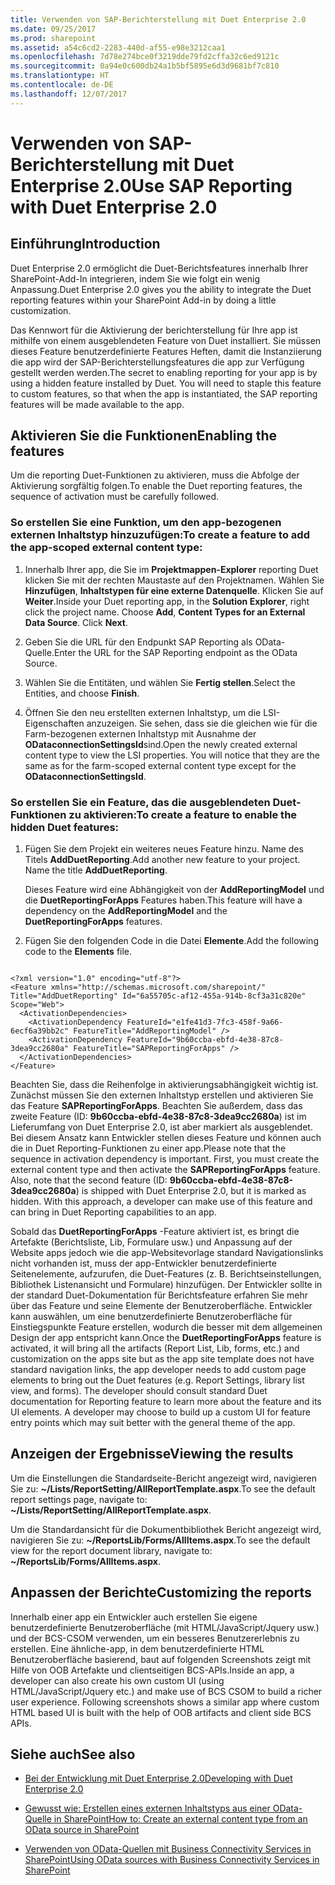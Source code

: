 ```yaml
---
title: Verwenden von SAP-Berichterstellung mit Duet Enterprise 2.0
ms.date: 09/25/2017
ms.prod: sharepoint
ms.assetid: a54c6cd2-2283-440d-af55-e98e3212caa1
ms.openlocfilehash: 7d78e274bce0f3219dde79fd2cffa32c6ed9121c
ms.sourcegitcommit: 0a94e0c600db24a1b5bf5895e6d3d9681bf7c810
ms.translationtype: HT
ms.contentlocale: de-DE
ms.lasthandoff: 12/07/2017
---
```

# <a name="use-sap-reporting-with-duet-enterprise-20"></a><span data-ttu-id="f8050-102">Verwenden von SAP-Berichterstellung mit Duet Enterprise 2.0</span><span class="sxs-lookup"><span data-stu-id="f8050-102">Use SAP Reporting with Duet Enterprise 2.0</span></span>

## <a name="introduction"></a><span data-ttu-id="f8050-103">Einführung</span><span class="sxs-lookup"><span data-stu-id="f8050-103">Introduction</span></span>
<span data-ttu-id="f8050-104"><a name="bkmk_Introduction"> </a></span><span class="sxs-lookup"><span data-stu-id="f8050-104"><a name="bkmk_Introduction"> </a></span></span>

<span data-ttu-id="f8050-105">Duet Enterprise 2.0 ermöglicht die Duet-Berichtsfeatures innerhalb Ihrer SharePoint-Add-In integrieren, indem Sie wie folgt ein wenig Anpassung.</span><span class="sxs-lookup"><span data-stu-id="f8050-105">Duet Enterprise 2.0 gives you the ability to integrate the Duet reporting features within your SharePoint Add-in by doing a little customization.</span></span>
  
    
    
<span data-ttu-id="f8050-p101">Das Kennwort für die Aktivierung der berichterstellung für Ihre app ist mithilfe von einem ausgeblendeten Feature von Duet installiert. Sie müssen dieses Feature benutzerdefinierte Features Heften, damit die Instanziierung die app wird der SAP-Berichterstellungsfeatures die app zur Verfügung gestellt werden werden.</span><span class="sxs-lookup"><span data-stu-id="f8050-p101">The secret to enabling reporting for your app is by using a hidden feature installed by Duet. You will need to staple this feature to custom features, so that when the app is instantiated, the SAP reporting features will be made available to the app.</span></span>
  
    
    

## <a name="enabling-the-features"></a><span data-ttu-id="f8050-108">Aktivieren Sie die Funktionen</span><span class="sxs-lookup"><span data-stu-id="f8050-108">Enabling the features</span></span>
<span data-ttu-id="f8050-109"><a name="bkmk_EnablingTheFeatures"> </a></span><span class="sxs-lookup"><span data-stu-id="f8050-109"><a name="bkmk_EnablingTheFeatures"> </a></span></span>

<span data-ttu-id="f8050-110">Um die reporting Duet-Funktionen zu aktivieren, muss die Abfolge der Aktivierung sorgfältig folgen.</span><span class="sxs-lookup"><span data-stu-id="f8050-110">To enable the Duet reporting features, the sequence of activation must be carefully followed.</span></span>
  
    
    

### <a name="to-create-a-feature-to-add-the-app-scoped-external-content-type"></a><span data-ttu-id="f8050-111">So erstellen Sie eine Funktion, um den app-bezogenen externen Inhaltstyp hinzuzufügen:</span><span class="sxs-lookup"><span data-stu-id="f8050-111">To create a feature to add the app-scoped external content type:</span></span>


1. <span data-ttu-id="f8050-p102">Innerhalb Ihrer app, die Sie im **Projektmappen-Explorer** reporting Duet klicken Sie mit der rechten Maustaste auf den Projektnamen. Wählen Sie **Hinzufügen**, **Inhaltstypen für eine externe Datenquelle**. Klicken Sie auf **Weiter**.</span><span class="sxs-lookup"><span data-stu-id="f8050-p102">Inside your Duet reporting app, in the **Solution Explorer**, right click the project name. Choose **Add**, **Content Types for an External Data Source**. Click **Next**.</span></span>
    
  
2. <span data-ttu-id="f8050-115">Geben Sie die URL für den Endpunkt SAP Reporting als OData-Quelle.</span><span class="sxs-lookup"><span data-stu-id="f8050-115">Enter the URL for the SAP Reporting endpoint as the OData Source.</span></span>
    
  
3. <span data-ttu-id="f8050-116">Wählen Sie die Entitäten, und wählen Sie **Fertig stellen**.</span><span class="sxs-lookup"><span data-stu-id="f8050-116">Select the Entities, and choose **Finish**.</span></span>
    
  
4. <span data-ttu-id="f8050-p103">Öffnen Sie den neu erstellten externen Inhaltstyp, um die LSI-Eigenschaften anzuzeigen. Sie sehen, dass sie die gleichen wie für die Farm-bezogenen externen Inhaltstyp mit Ausnahme der **ODataconnectionSettingsId**sind.</span><span class="sxs-lookup"><span data-stu-id="f8050-p103">Open the newly created external content type to view the LSI properties. You will notice that they are the same as for the farm-scoped external content type except for the **ODataconnectionSettingsId**.</span></span>
    
  

### <a name="to-create-a-feature-to-enable-the-hidden-duet-features"></a><span data-ttu-id="f8050-119">So erstellen Sie ein Feature, das die ausgeblendeten Duet-Funktionen zu aktivieren:</span><span class="sxs-lookup"><span data-stu-id="f8050-119">To create a feature to enable the hidden Duet features:</span></span>


1. <span data-ttu-id="f8050-p104">Fügen Sie dem Projekt ein weiteres neues Feature hinzu. Name des Titels **AddDuetReporting**.</span><span class="sxs-lookup"><span data-stu-id="f8050-p104">Add another new feature to your project. Name the title **AddDuetReporting**.</span></span>
    
    <span data-ttu-id="f8050-122">Dieses Feature wird eine Abhängigkeit von der **AddReportingModel** und die **DuetReportingForApps** Features haben.</span><span class="sxs-lookup"><span data-stu-id="f8050-122">This feature will have a dependency on the **AddReportingModel** and the **DuetReportingForApps** features.</span></span>
    
  
2. <span data-ttu-id="f8050-123">Fügen Sie den folgenden Code in die Datei **Elemente**.</span><span class="sxs-lookup"><span data-stu-id="f8050-123">Add the following code to the **Elements** file.</span></span>
    
```
  
<?xml version="1.0" encoding="utf-8"?>
<Feature xmlns="http://schemas.microsoft.com/sharepoint/" Title="AddDuetReporting" Id="6a55705c-af12-455a-914b-8cf3a31c820e" Scope="Web">
  <ActivationDependencies>
    <ActivationDependency FeatureId="e1fe41d3-7fc3-458f-9a66-6ecf6a39bb2c" FeatureTitle="AddReportingModel" />
    <ActivationDependency FeatureId="9b60ccba-ebfd-4e38-87c8-3dea9cc2680a" FeatureTitle="SAPReportingForApps" />
  </ActivationDependencies>
</Feature>

```

<span data-ttu-id="f8050-p105">Beachten Sie, dass die Reihenfolge in aktivierungsabhängigkeit wichtig ist. Zunächst müssen Sie den externen Inhaltstyp erstellen und aktivieren Sie das Feature **SAPReportingForApps**. Beachten Sie außerdem, dass das zweite Feature (ID: **9b60ccba-ebfd-4e38-87c8-3dea9cc2680a**) ist im Lieferumfang von Duet Enterprise 2.0, ist aber markiert als ausgeblendet. Bei diesem Ansatz kann Entwickler stellen dieses Feature und können auch die in Duet Reporting-Funktionen zu einer app.</span><span class="sxs-lookup"><span data-stu-id="f8050-p105">Please note that the sequence in activation dependency is important. First, you must create the external content type and then activate the **SAPReportingForApps** feature. Also, note that the second feature (ID: **9b60ccba-ebfd-4e38-87c8-3dea9cc2680a**) is shipped with Duet Enterprise 2.0, but it is marked as hidden. With this approach, a developer can make use of this feature and can bring in Duet Reporting capabilities to an app.</span></span>
  
    
    
<span data-ttu-id="f8050-p106">Sobald das **DuetReportingForApps** -Feature aktiviert ist, es bringt die Artefakte (Berichtsliste, Lib, Formulare usw.) und Anpassung auf der Website apps jedoch wie die app-Websitevorlage standard Navigationslinks nicht vorhanden ist, muss der app-Entwickler benutzerdefinierte Seitenelemente, aufzurufen, die Duet-Features (z. B. Berichtseinstellungen, Bibliothek Listenansicht und Formulare) hinzufügen. Der Entwickler sollte in der standard Duet-Dokumentation für Berichtsfeature erfahren Sie mehr über das Feature und seine Elemente der Benutzeroberfläche. Entwickler kann auswählen, um eine benutzerdefinierte Benutzeroberfläche für Einstiegspunkte Feature erstellen, wodurch die besser mit dem allgemeinen Design der app entspricht kann.</span><span class="sxs-lookup"><span data-stu-id="f8050-p106">Once the **DuetReportingForApps** feature is activated, it will bring all the artifacts (Report List, Lib, forms, etc.) and customization on the apps site but as the app site template does not have standard navigation links, the app developer needs to add custom page elements to bring out the Duet features (e.g. Report Settings, library list view, and forms). The developer should consult standard Duet documentation for Reporting feature to learn more about the feature and its UI elements. A developer may choose to build up a custom UI for feature entry points which may suit better with the general theme of the app.</span></span>
  
    
    

## <a name="viewing-the-results"></a><span data-ttu-id="f8050-131">Anzeigen der Ergebnisse</span><span class="sxs-lookup"><span data-stu-id="f8050-131">Viewing the results</span></span>
<span data-ttu-id="f8050-132"><a name="bkmk_ViewingTheResults"> </a></span><span class="sxs-lookup"><span data-stu-id="f8050-132"><a name="bkmk_ViewingTheResults"> </a></span></span>

<span data-ttu-id="f8050-133">Um die Einstellungen die Standardseite-Bericht angezeigt wird, navigieren Sie zu: **~/Lists/ReportSetting/AllReportTemplate.aspx**.</span><span class="sxs-lookup"><span data-stu-id="f8050-133">To see the default report settings page, navigate to: **~/Lists/ReportSetting/AllReportTemplate.aspx**.</span></span>
  
    
    
<span data-ttu-id="f8050-134">Um die Standardansicht für die Dokumentbibliothek Bericht angezeigt wird, navigieren Sie zu: **~/ReportsLib/Forms/AllItems.aspx**.</span><span class="sxs-lookup"><span data-stu-id="f8050-134">To see the default view for the report document library, navigate to: **~/ReportsLib/Forms/AllItems.aspx**.</span></span>
  
    
    

## <a name="customizing-the-reports"></a><span data-ttu-id="f8050-135">Anpassen der Berichte</span><span class="sxs-lookup"><span data-stu-id="f8050-135">Customizing the reports</span></span>
<span data-ttu-id="f8050-136"><a name="bkmk_CustomizingTheReports"> </a></span><span class="sxs-lookup"><span data-stu-id="f8050-136"><a name="bkmk_CustomizingTheReports"> </a></span></span>

<span data-ttu-id="f8050-p107">Innerhalb einer app ein Entwickler auch erstellen Sie eigene benutzerdefinierte Benutzeroberfläche (mit HTML/JavaScript/Jquery usw.) und der BCS-CSOM verwenden, um ein besseres Benutzererlebnis zu erstellen. Eine ähnliche-app, in dem benutzerdefinierte HTML Benutzeroberfläche basierend, baut auf folgenden Screenshots zeigt mit Hilfe von OOB Artefakte und clientseitigen BCS-APIs.</span><span class="sxs-lookup"><span data-stu-id="f8050-p107">Inside an app, a developer can also create his own custom UI (using HTML/JavaScript/Jquery etc.) and make use of BCS CSOM to build a richer user experience. Following screenshots shows a similar app where custom HTML based UI is built with the help of OOB artifacts and client side BCS APIs.</span></span>
  
    
    

## <a name="see-also"></a><span data-ttu-id="f8050-139">Siehe auch</span><span class="sxs-lookup"><span data-stu-id="f8050-139">See also</span></span>
<span data-ttu-id="f8050-140"><a name="bk_addresources"> </a></span><span class="sxs-lookup"><span data-stu-id="f8050-140"><a name="bk_addresources"> </a></span></span>


-  [<span data-ttu-id="f8050-141">Bei der Entwicklung mit Duet Enterprise 2.0</span><span class="sxs-lookup"><span data-stu-id="f8050-141">Developing with Duet Enterprise 2.0</span></span>](developing-with-duet-enterprise-2-0.md)
    
  
-  [<span data-ttu-id="f8050-142">Gewusst wie: Erstellen eines externen Inhaltstyps aus einer OData-Quelle in SharePoint</span><span class="sxs-lookup"><span data-stu-id="f8050-142">How to: Create an external content type from an OData source in SharePoint</span></span>](how-to-create-an-external-content-type-from-an-odata-source-in-sharepoint.md)
    
  
-  [<span data-ttu-id="f8050-143">Verwenden von OData-Quellen mit Business Connectivity Services in SharePoint</span><span class="sxs-lookup"><span data-stu-id="f8050-143">Using OData sources with Business Connectivity Services in SharePoint</span></span>](using-odata-sources-with-business-connectivity-services-in-sharepoint.md)
    
  

